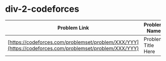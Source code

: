 # div-2-codeforces

| Problem Link | Problem Name | Topic |
|--------------|--------------|-------|
| [https://codeforces.com/problemset/problem/XXX/YYY](https://codeforces.com/problemset/problem/XXX/YYY) | Problem Title Here | Topic/Tags Here |
